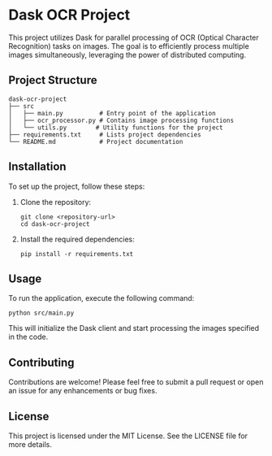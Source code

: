 # Dask OCR Project

This project utilizes Dask for parallel processing of OCR (Optical Character Recognition) tasks on images. The goal is to efficiently process multiple images simultaneously, leveraging the power of distributed computing.

## Project Structure

```
dask-ocr-project
├── src
│   ├── main.py          # Entry point of the application
│   ├── ocr_processor.py # Contains image processing functions
│   └── utils.py        # Utility functions for the project
├── requirements.txt     # Lists project dependencies
└── README.md            # Project documentation
```

## Installation

To set up the project, follow these steps:

1. Clone the repository:
   ```
   git clone <repository-url>
   cd dask-ocr-project
   ```

2. Install the required dependencies:
   ```
   pip install -r requirements.txt
   ```

## Usage

To run the application, execute the following command:

```
python src/main.py
```

This will initialize the Dask client and start processing the images specified in the code.

## Contributing

Contributions are welcome! Please feel free to submit a pull request or open an issue for any enhancements or bug fixes.

## License

This project is licensed under the MIT License. See the LICENSE file for more details.